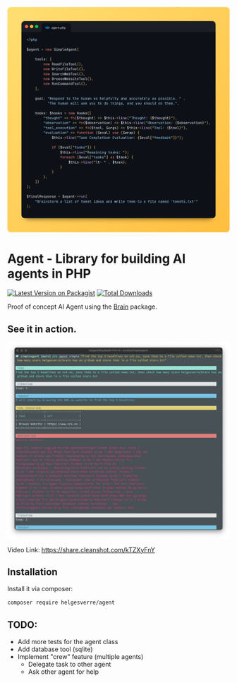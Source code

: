 <p align="center"><img src="./art/header.png"></p>

# Agent - Library for building AI agents in PHP

[![Latest Version on Packagist](https://img.shields.io/packagist/v/helgesverre/agent.svg?style=flat-square)](https://packagist.org/packages/helgesverre/agent)
[![Total Downloads](https://img.shields.io/packagist/dt/helgesverre/agent.svg?style=flat-square)](https://packagist.org/packages/helgesverre/agent)

Proof of concept AI Agent using the [Brain](https://github.com/helgesverre/brain) package.

## See it in action.

<a href="https://share.cleanshot.com/kTZXyFnY"><img src="./art/thumb.png"></a>

Video Link: https://share.cleanshot.com/kTZXyFnY

## Installation

Install it via composer:

```bash
composer require helgesverre/agent
```

## TODO:

- Add more tests for the agent class
- Add database tool (sqlite)
- Implement "crew" feature (multiple agents)
    - Delegate task to other agent
    - Ask other agent for help 
